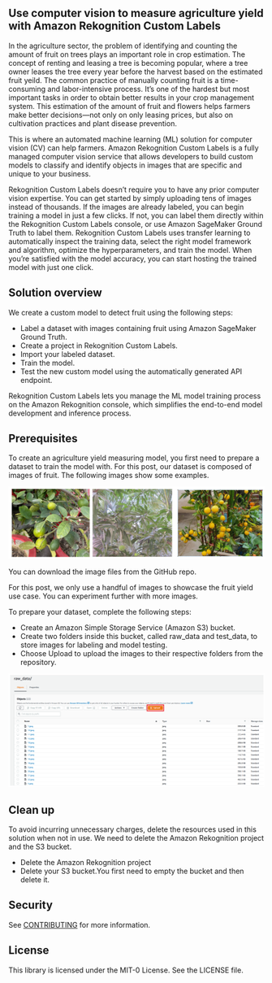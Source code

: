 ## Use computer vision to measure agriculture yield with Amazon Rekognition Custom Labels

In the agriculture sector, the problem of identifying and counting the amount of fruit on trees plays an important role in crop estimation. The concept of renting and leasing a tree is becoming popular, where a tree owner leases the tree every year before the harvest based on the estimated fruit yeild. The common practice of manually counting fruit is a time-consuming and labor-intensive process. It’s one of the hardest but most important tasks in order to obtain better results in your crop management system. This estimation of the amount of fruit and flowers helps farmers make better decisions—not only on only leasing prices, but also on cultivation practices and plant disease prevention.

This is where an automated machine learning (ML) solution for computer vision (CV) can help farmers. Amazon Rekognition Custom Labels is a fully managed computer vision service that allows developers to build custom models to classify and identify objects in images that are specific and unique to your business.

Rekognition Custom Labels doesn’t require you to have any prior computer vision expertise. You can get started by simply uploading tens of images instead of thousands. If the images are already labeled, you can begin training a model in just a few clicks. If not, you can label them directly within the Rekognition Custom Labels console, or use Amazon SageMaker Ground Truth to label them. Rekognition Custom Labels uses transfer learning to automatically inspect the training data, select the right model framework and algorithm, optimize the hyperparameters, and train the model. When you’re satisfied with the model accuracy, you can start hosting the trained model with just one click.

## Solution overview

We create a custom model to detect fruit using the following steps:

 + Label a dataset with images containing fruit using Amazon SageMaker Ground Truth.
 + Create a project in Rekognition Custom Labels.
 + Import your labeled dataset.
 + Train the model.
 + Test the new custom model using the automatically generated API endpoint.

Rekognition Custom Labels lets you manage the ML model training process on the Amazon Rekognition console, which simplifies the end-to-end model development and inference process.


## Prerequisites

To create an agriculture yield measuring model, you first need to prepare a dataset to train the model with. For this post, our dataset is composed of images of fruit. The following images show some examples.

![Sample Image](/image/ML-2594-image001.png)

You can download the image files from the GitHub repo.

For this post, we only use a handful of images to showcase the fruit yield use case. You can experiment further with more images.

To prepare your dataset, complete the following steps:

 + Create an Amazon Simple Storage Service (Amazon S3) bucket.
 + Create two folders inside this bucket, called raw_data and test_data, to store images for labeling and model testing.
 + Choose Upload to upload the images to their respective folders from the repository.
	
![S3 Upload](/image/ML-2594-image003.png)



## Clean up

To avoid incurring unnecessary charges, delete the resources used in this solution when not in use. We need to delete the Amazon Rekognition project and the S3 bucket.
 + Delete the Amazon Rekognition project
 + Delete your S3 bucket.You first need to empty the bucket and then delete it.


	
## Security

See [CONTRIBUTING](CONTRIBUTING.md#security-issue-notifications) for more information.

## License

This library is licensed under the MIT-0 License. See the LICENSE file.

